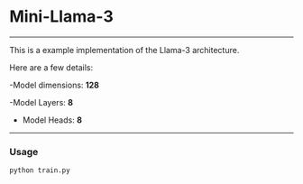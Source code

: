 # Mini-Llama-3

------

This is a example implementation of the Llama-3 architecture. 

Here are a few details:

-Model dimensions: **128**

-Model Layers: **8**

- Model Heads: **8**

-----

### Usage

```python
python train.py
```





